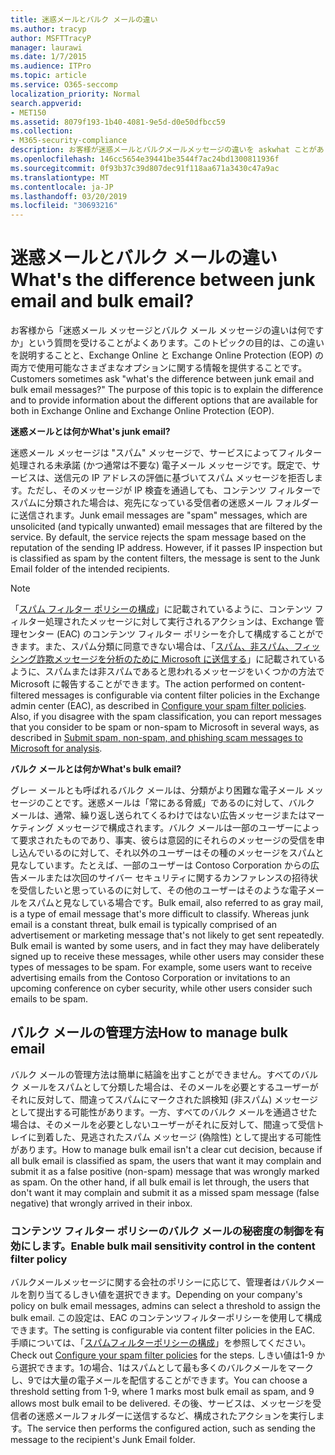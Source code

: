 ```yaml
---
title: 迷惑メールとバルク メールの違い
ms.author: tracyp
author: MSFTTracyP
manager: laurawi
ms.date: 1/7/2015
ms.audience: ITPro
ms.topic: article
ms.service: O365-seccomp
localization_priority: Normal
search.appverid:
- MET150
ms.assetid: 8079f193-1b40-4081-9e5d-d0e50dfbcc59
ms.collection:
- M365-security-compliance
description: お客様が迷惑メールとバルクメールメッセージの違いを askwhat ことがありますか。このトピックの目的は、exchange online と exchange online Protection (EOP) の両方で使用可能なさまざまなオプションについて説明し、その違いを説明することです。
ms.openlocfilehash: 146cc5654e39441be3544f7ac24bd1300811936f
ms.sourcegitcommit: 0f93b37c39d807dec91f118aa671a3430c47a9ac
ms.translationtype: MT
ms.contentlocale: ja-JP
ms.lasthandoff: 03/20/2019
ms.locfileid: "30693216"
---
```

# <a name="whats-the-difference-between-junk-email-and-bulk-email"></a><span data-ttu-id="e2d50-103">迷惑メールとバルク メールの違い</span><span class="sxs-lookup"><span data-stu-id="e2d50-103">What's the difference between junk email and bulk email?</span></span>

<span data-ttu-id="e2d50-p101">お客様から「迷惑メール メッセージとバルク メール メッセージの違いは何ですか」という質問を受けることがよくあります。このトピックの目的は、この違いを説明することと、Exchange Online と Exchange Online Protection (EOP) の両方で使用可能なさまざまなオプションに関する情報を提供することです。</span><span class="sxs-lookup"><span data-stu-id="e2d50-p101">Customers sometimes ask "what's the difference between junk email and bulk email messages?" The purpose of this topic is to explain the difference and to provide information about the different options that are available for both in Exchange Online and Exchange Online Protection (EOP).</span></span>
  
 <span data-ttu-id="e2d50-106">**迷惑メールとは何か**</span><span class="sxs-lookup"><span data-stu-id="e2d50-106">**What's junk email?**</span></span>
  
<span data-ttu-id="e2d50-p102">迷惑メール メッセージは "スパム" メッセージで、サービスによってフィルター処理される未承諾 (かつ通常は不要な) 電子メール メッセージです。既定で、サービスは、送信元の IP アドレスの評価に基づいてスパム メッセージを拒否します。ただし、そのメッセージが IP 検査を通過しても、コンテンツ フィルターでスパムに分類された場合は、宛先になっている受信者の迷惑メール フォルダーに送信されます。</span><span class="sxs-lookup"><span data-stu-id="e2d50-p102">Junk email messages are "spam" messages, which are unsolicited (and typically unwanted) email messages that are filtered by the service. By default, the service rejects the spam message based on the reputation of the sending IP address. However, if it passes IP inspection but is classified as spam by the content filters, the message is sent to the Junk Email folder of the intended recipients.</span></span> 
  
> [!NOTE]
> <span data-ttu-id="e2d50-p103">「[スパム フィルター ポリシーの構成](configure-your-spam-filter-policies.md)」に記載されているように、コンテンツ フィルター処理されたメッセージに対して実行されるアクションは、Exchange 管理センター (EAC) のコンテンツ フィルター ポリシーを介して構成することができます。また、スパム分類に同意できない場合は、「[スパム、非スパム、フィッシング詐欺メッセージを分析のために Microsoft に送信する](submit-spam-non-spam-and-phishing-scam-messages-to-microsoft-for-analysis.md)」に記載されているように、スパムまたは非スパムであると思われるメッセージをいくつかの方法で Microsoft に報告することができます。</span><span class="sxs-lookup"><span data-stu-id="e2d50-p103">The action performed on content-filtered messages is configurable via content filter policies in the Exchange admin center (EAC), as described in [Configure your spam filter policies](configure-your-spam-filter-policies.md). Also, if you disagree with the spam classification, you can report messages that you consider to be spam or non-spam to Microsoft in several ways, as described in [Submit spam, non-spam, and phishing scam messages to Microsoft for analysis](submit-spam-non-spam-and-phishing-scam-messages-to-microsoft-for-analysis.md).</span></span> 
  
 <span data-ttu-id="e2d50-112">**バルク メールとは何か**</span><span class="sxs-lookup"><span data-stu-id="e2d50-112">**What's bulk email?**</span></span>
  
<span data-ttu-id="e2d50-p104">グレー メールとも呼ばれるバルク メールは、分類がより困難な電子メール メッセージのことです。迷惑メールは「常にある脅威」であるのに対して、バルク メールは、通常、繰り返し送られてくるわけではない広告メッセージまたはマーケティング メッセージで構成されます。バルク メールは一部のユーザーによって要求されたものであり、事実、彼らは意図的にそれらのメッセージの受信を申し込んでいるのに対して、それ以外のユーザーはその種のメッセージをスパムと見なしています。たとえば、一部のユーザーは Contoso Corporation からの広告メールまたは次回のサイバー セキュリティに関するカンファレンスの招待状を受信したいと思っているのに対して、その他のユーザーはそのような電子メールをスパムと見なしている場合です。</span><span class="sxs-lookup"><span data-stu-id="e2d50-p104">Bulk email, also referred to as gray mail, is a type of email message that's more difficult to classify. Whereas junk email is a constant threat, bulk email is typically comprised of an advertisement or marketing message that's not likely to get sent repeatedly. Bulk email is wanted by some users, and in fact they may have deliberately signed up to receive these messages, while other users may consider these types of messages to be spam. For example, some users want to receive advertising emails from the Contoso Corporation or invitations to an upcoming conference on cyber security, while other users consider such emails to be spam.</span></span>
  
## <a name="how-to-manage-bulk-email"></a><span data-ttu-id="e2d50-117">バルク メールの管理方法</span><span class="sxs-lookup"><span data-stu-id="e2d50-117">How to manage bulk email</span></span>

<span data-ttu-id="e2d50-p105">バルク メールの管理方法は簡単に結論を出すことができません。すべてのバルク メールをスパムとして分類した場合は、そのメールを必要とするユーザーがそれに反対して、間違ってスパムにマークされた誤検知 (非スパム) メッセージとして提出する可能性があります。一方、すべてのバルク メールを通過させた場合は、そのメールを必要としないユーザーがそれに反対して、間違って受信トレイに到着した、見逃されたスパム メッセージ (偽陰性) として提出する可能性があります。</span><span class="sxs-lookup"><span data-stu-id="e2d50-p105">How to manage bulk email isn't a clear cut decision, because if all bulk email is classified as spam, the users that want it may complain and submit it as a false positive (non-spam) message that was wrongly marked as spam. On the other hand, if all bulk email is let through, the users that don't want it may complain and submit it as a missed spam message (false negative) that wrongly arrived in their inbox.</span></span>
  
### <a name="enable-bulk-mail-sensitivity-control-in-the-content-filter-policy"></a><span data-ttu-id="e2d50-120">コンテンツ フィルター ポリシーのバルク メールの秘密度の制御を有効にします。</span><span class="sxs-lookup"><span data-stu-id="e2d50-120">Enable bulk mail sensitivity control in the content filter policy</span></span>

<span data-ttu-id="e2d50-121">バルクメールメッセージに関する会社のポリシーに応じて、管理者はバルクメールを割り当てるしきい値を選択できます。</span><span class="sxs-lookup"><span data-stu-id="e2d50-121">Depending on your company's policy on bulk email messages, admins can select a threshold to assign the bulk email.</span></span> <span data-ttu-id="e2d50-122">この設定は、EAC のコンテンツフィルターポリシーを使用して構成できます。</span><span class="sxs-lookup"><span data-stu-id="e2d50-122">The setting is configurable via content filter policies in the EAC.</span></span> <span data-ttu-id="e2d50-123">手順については、「[スパムフィルターポリシーの構成](configure-your-spam-filter-policies.md)」を参照してください。</span><span class="sxs-lookup"><span data-stu-id="e2d50-123">Check out [Configure your spam filter policies](configure-your-spam-filter-policies.md) for the steps.</span></span> <span data-ttu-id="e2d50-124">しきい値は1-9 から選択できます。1の場合、1はスパムとして最も多くのバルクメールをマークし、9では大量の電子メールを配信することができます。</span><span class="sxs-lookup"><span data-stu-id="e2d50-124">You can choose a threshold setting from 1-9, where 1 marks most bulk email as spam, and 9 allows most bulk email to be delivered.</span></span> <span data-ttu-id="e2d50-125">その後、サービスは、メッセージを受信者の迷惑メールフォルダーに送信するなど、構成されたアクションを実行します。</span><span class="sxs-lookup"><span data-stu-id="e2d50-125">The service then performs the configured action, such as sending the message to the recipient's Junk Email folder.</span></span> 
  

